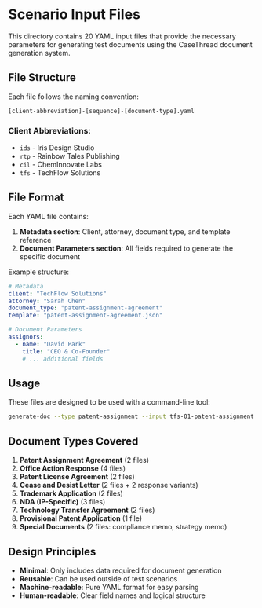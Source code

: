 # Scenario Input Files

This directory contains 20 YAML input files that provide the necessary parameters for generating test documents using the CaseThread document generation system.

## File Structure

Each file follows the naming convention:
```
[client-abbreviation]-[sequence]-[document-type].yaml
```

### Client Abbreviations:
- `ids` - Iris Design Studio
- `rtp` - Rainbow Tales Publishing
- `cil` - ChemInnovate Labs
- `tfs` - TechFlow Solutions

## File Format

Each YAML file contains:
1. **Metadata section**: Client, attorney, document type, and template reference
2. **Document Parameters section**: All fields required to generate the specific document

Example structure:
```yaml
# Metadata
client: "TechFlow Solutions"
attorney: "Sarah Chen"
document_type: "patent-assignment-agreement"
template: "patent-assignment-agreement.json"

# Document Parameters
assignors:
  - name: "David Park"
    title: "CEO & Co-Founder"
    # ... additional fields
```

## Usage

These files are designed to be used with a command-line tool:
```bash
generate-doc --type patent-assignment --input tfs-01-patent-assignment.yaml
```

## Document Types Covered

1. **Patent Assignment Agreement** (2 files)
2. **Office Action Response** (4 files)
3. **Patent License Agreement** (2 files)
4. **Cease and Desist Letter** (2 files + 2 response variants)
5. **Trademark Application** (2 files)
6. **NDA (IP-Specific)** (3 files)
7. **Technology Transfer Agreement** (2 files)
8. **Provisional Patent Application** (1 file)
9. **Special Documents** (2 files: compliance memo, strategy memo)

## Design Principles

- **Minimal**: Only includes data required for document generation
- **Reusable**: Can be used outside of test scenarios
- **Machine-readable**: Pure YAML format for easy parsing
- **Human-readable**: Clear field names and logical structure 